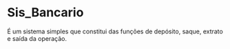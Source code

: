 # Sis_Bancario
É um sistema simples que constitui das funções de depósito, saque, extrato e saída da operação.
